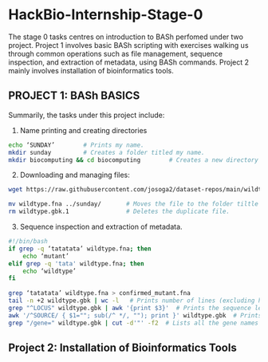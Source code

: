 # HackBio-Internship-Stage-0
The stage 0 tasks centres on introduction to BASh perfomed under two project. Project 1 involves basic BASh scripting with exercises walking us through common operations such as file management, sequence inspection, and extraction of metadata, using BASh commands. Project 2 mainly involves installation of bioinformatics tools.
## PROJECT 1: BASh BASICS
Summarily, the tasks under this project include:
1. Name printing and creating directories
```bash
echo ‘SUNDAY’        # Prints my name.
mkdir sunday         # Creates a folder titled my name.
mkdir biocomputing && cd biocomputing        # Creates a new directory and changes to it with one line of command
```

2. Downloading and managing files:
```bash
wget https://raw.githubusercontent.com/josoga2/dataset-repos/main/wildtype.fna https://raw.githubusercontent.com/josoga2/dataset-repos/main/wildtype.gbk https://raw.githubusercontent.com/josoga2/dataset-repos/main/wildtype.gbk          # Downloads all the three files

mv wildtype.fna ../sunday/       # Moves the file to the folder tiltle my name. 
rm wildtype.gbk.1                # Deletes the duplicate file.
```  

3. Sequence inspection and extraction of metadata.
```bash
#!/bin/bash
if grep -q ‘tatatata’ wildtype.fna; then
    echo ‘mutant’
elif grep -q 'tata' wildtype.fna; then
    echo ‘wildtype’
fi
 
grep ‘tatatata’ wildtype.fna > confirmed_mutant.fna
tail -n +2 wildtype.gbk | wc -l   # Prints number of lines (excluding header) in the '.gbk' file.
grep "^LOCUS" wildtype.gbk | awk '{print $3}'  # Prints the sequence length.
awk '/^SOURCE/ { $1=""; sub(/^ */, ""); print }' wildtype.gbk  # Prints the source organism.
grep "/gene=" wildtype.gbk | cut -d'"' -f2  # Lists all the gene names in the file.
``` 

## Project 2: Installation of Bioinformatics Tools 




















